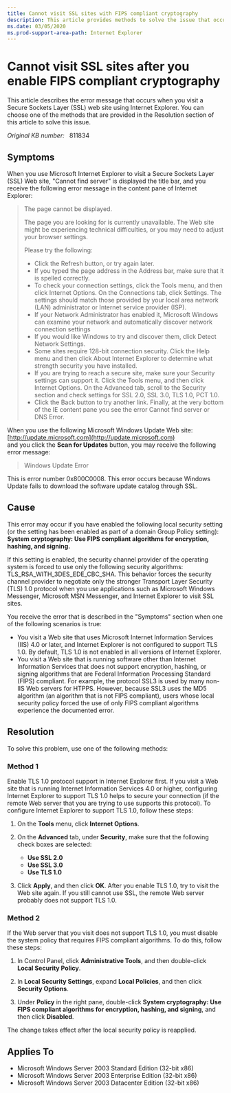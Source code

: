```yaml
---
title: Cannot visit SSL sites with FIPS compliant cryptography
description: This article provides methods to solve the issue that occurs when you visit an SSL web site after you enable the Federal Information Processing Standard (FIPS) compliant cryptography.
ms.date: 03/05/2020
ms.prod-support-area-path: Internet Explorer
---
```

# Cannot visit SSL sites after you enable FIPS compliant cryptography

This article describes the error message that occurs when you visit a Secure Sockets Layer (SSL) web site using Internet Explorer. You can choose one of the methods that are provided in the Resolution section of this article to solve this issue.

_Original KB number:_ &nbsp; 811834

## Symptoms

When you use Microsoft Internet Explorer to visit a Secure Sockets Layer (SSL) Web site, "Cannot find server" is displayed the title bar, and you receive the following error message in the content pane of Internet Explorer:  
>The page cannot be displayed.
>
>The page you are looking for is currently unavailable. The Web site might be experiencing technical difficulties, or you may need to adjust your browser settings.
>
>Please try the following:
>
> - Click the Refresh button, or try again later.
> - If you typed the page address in the Address bar, make sure that it is spelled correctly.
> - To check your connection settings, click the Tools menu, and then click Internet Options. On the Connections tab, click Settings. The settings should match those provided by your local area network (LAN) administrator or Internet service provider (ISP).
> - If your Network Administrator has enabled it, Microsoft Windows can examine your network and automatically discover network connection settings
> - If you would like Windows to try and discover them, click Detect Network Settings.
> - Some sites require 128-bit connection security. Click the Help menu and then click About Internet Explorer to determine what strength security you have installed.
> - If you are trying to reach a secure site, make sure your Security settings can support it. Click the Tools menu, and then click Internet Options. On the Advanced tab, scroll to the Security section and check settings for SSL 2.0, SSL 3.0, TLS 1.0, PCT 1.0.
> - Click the Back button to try another link. Finally, at the very bottom of the IE content pane you see the error Cannot find server or DNS Error.

When you use the following Microsoft Windows Update Web site: [http://update.microsoft.com](http://update.microsoft.com)  
and you click the **Scan for Updates** button, you may receive the following error message:  
>Windows Update Error

This is error number 0x800C0008. This error occurs because Windows Update fails to download the software update catalog through SSL.

## Cause

This error may occur if you have enabled the following local security setting (or the setting has been enabled as part of a domain Group Policy setting):  
**System cryptography: Use FIPS compliant algorithms for encryption, hashing, and signing.**

If this setting is enabled, the security channel provider of the operating system is forced to use only the following security algorithms: TLS_RSA_WITH_3DES_EDE_CBC_SHA. This behavior forces the security channel provider to negotiate only the stronger Transport Layer Security (TLS) 1.0 protocol when you use applications such as Microsoft Windows Messenger, Microsoft MSN Messenger, and Internet Explorer to visit SSL sites.

You receive the error that is described in the "Symptoms" section when one of the following scenarios is true:

- You visit a Web site that uses Microsoft Internet Information Services (IIS) 4.0 or later, and Internet Explorer is not configured to support TLS 1.0. By default, TLS 1.0 is not enabled in all versions of Internet Explorer.
- You visit a Web site that is running software other than Internet Information Services that does not support encryption, hashing, or signing algorithms that are Federal Information Processing Standard (FIPS) compliant. For example, the protocol SSL3 is used by many non-IIS Web servers for HTPPS. However, because SSL3 uses the MD5 algorithm (an algorithm that is not FIPS compliant), users whose local security policy forced the use of only FIPS compliant algorithms experience the documented error.

## Resolution

To solve this problem, use one of the following methods:

### Method 1

Enable TLS 1.0 protocol support in Internet Explorer first. If you visit a Web site that is running Internet Information Services 4.0 or higher, configuring Internet Explorer to support TLS 1.0 helps to secure your connection (if the remote Web server that you are trying to use supports this protocol). To configure Internet Explorer to support TLS 1.0, follow these steps:

1. On the **Tools** menu, click **Internet Options**.

2. On the **Advanced** tab, under **Security**, make sure that the following check boxes are selected:  
   - **Use SSL 2.0**
   - **Use SSL 3.0**
   - **Use TLS 1.0**
  
3. Click **Apply**, and then click **OK**. After you enable TLS 1.0, try to visit the Web site again. If you still cannot use SSL, the remote Web server probably does not support TLS 1.0.

### Method 2

If the Web server that you visit does not support TLS 1.0, you must disable the system policy that requires FIPS compliant algorithms. To do this, follow these steps:

1. In Control Panel, click **Administrative Tools**, and then double-click **Local Security Policy**.

2. In **Local Security Settings**, expand **Local Policies**, and then click **Security Options**.

3. Under **Policy** in the right pane, double-click **System cryptography: Use FIPS compliant algorithms for encryption, hashing, and signing**, and then click **Disabled**.

The change takes effect after the local security policy is reapplied.

## Applies To

- Microsoft Windows Server 2003 Standard Edition (32-bit x86)
- Microsoft Windows Server 2003 Enterprise Edition (32-bit x86)
- Microsoft Windows Server 2003 Datacenter Edition (32-bit x86)
